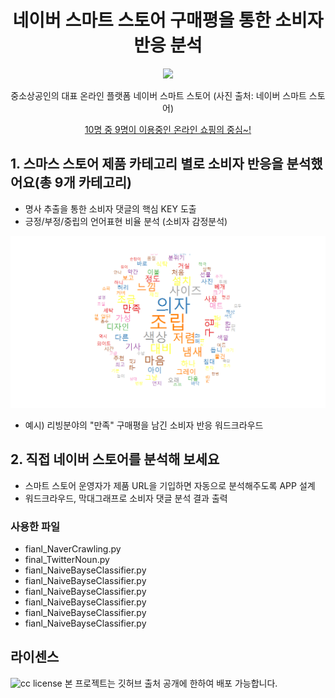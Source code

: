 ﻿<h1 align="center"> 네이버 스마트 스토어 구매평을 통한 소비자 반응 분석</h1>

<p align="center"><img src="https://sell.smartstore.naver.com/images/use/ntalk_180201.png" /></p>

<p align="center">중소상공인의 대표 온라인 플랫폼 네이버 스마트 스토어 (사진 출처: 네이버 스마트 스토어)</p>

<p align="center"><a href="http://www.yonhapnews.co.kr/bulletin/2018/03/09/0200000000AKR20180309143000033.HTML?input=1195m" target="_blank">10명 중 9명이 이용중인 온라인 쇼핑의 중심~!</a></p>

## 1. 스마스 스토어 제품 카테고리 별로 소비자 반응을 분석했어요(총 9개 카테고리)

- 명사 추출을 통한 소비자 댓글의 핵심 KEY 도출
- 긍정/부정/중립의 언어표현 비율 분석 (소비자 감정분석)

![ex_photo](./image/living_good.png)

- 예시) 리빙분야의 "만족" 구매평을 남긴 소비자 반응 워드크라우드 


## 2. 직접 네이버 스토어를 분석해 보세요

- 스마트 스토어 운영자가 제품 URL을 기입하면 자동으로 분석해주도록 APP 설계
- 워드크라우드, 막대그래프로 소비자 댓글 분석 결과 출력


### 사용한 파일

- fianl_NaverCrawling.py
- final_TwitterNoun.py
- fianl_NaiveBayseClassifier.py
- fianl_NaiveBayseClassifier.py
- fianl_NaiveBayseClassifier.py
- fianl_NaiveBayseClassifier.py
- fianl_NaiveBayseClassifier.py
- fianl_NaiveBayseClassifier.py


## 라이센스

![cc license](http://i.creativecommons.org/l/by/4.0/88x31.png)
본 프로젝트는 깃허브 출처 공개에 한하여 배포 가능합니다.